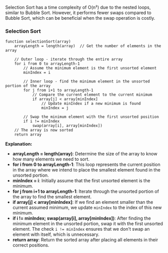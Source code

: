 Selection Sort has a time complexity of O(n²) due to the nested loops, similar to Bubble Sort. However, it performs fewer swaps compared to Bubble Sort, which can be beneficial when the swap operation is costly.

### Selection Sort
```plaintext
function selectionSort(array)
    arrayLength = length(array)  // Get the number of elements in the array

    // Outer loop - iterate through the entire array
    for i from 0 to arrayLength-1
        // Assume the minimum element is the first unsorted element
        minIndex = i

        // Inner loop - find the minimum element in the unsorted portion of the array
        for j from i+1 to arrayLength-1
            // Compare the current element to the current minimum
            if array[j] < array[minIndex]
                // Update minIndex if a new minimum is found
                minIndex = j

        // Swap the minimum element with the first unsorted position
        if i != minIndex
            swap(array[i], array[minIndex])
    // The array is now sorted
    return array
```
**Explanation:**
- **arrayLength = length(array)**: Determine the size of the array to know how many elements we need to sort.
- **for i from 0 to arrayLength-1**: This loop represents the current position in the array where we intend to place the smallest element found in the unsorted portion.
- **minIndex = i**: Initially assume that the first unsorted element is the minimum.
- **for j from i+1 to arrayLength-1**: Iterate through the unsorted portion of the array to find the smallest element.
- **if array[j] < array[minIndex]**: If we find an element smaller than the current assumed minimum, we update `minIndex` to the index of this new minimum.
- **if i != minIndex; swap(array[i], array[minIndex])**: After finding the minimum element in the unsorted portion, swap it with the first unsorted element. The check `i != minIndex` ensures that we don't swap an element with itself, which is unnecessary.
- **return array**: Return the sorted array after placing all elements in their correct positions.

